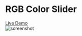# RGB Color Slider
[Live Demo](https://golobro.github.io/rgbcolorslider)    
![screenshot](https://user-images.githubusercontent.com/38456916/52447087-e1c4ec00-2b83-11e9-9e25-c87de2991ddf.JPG)
